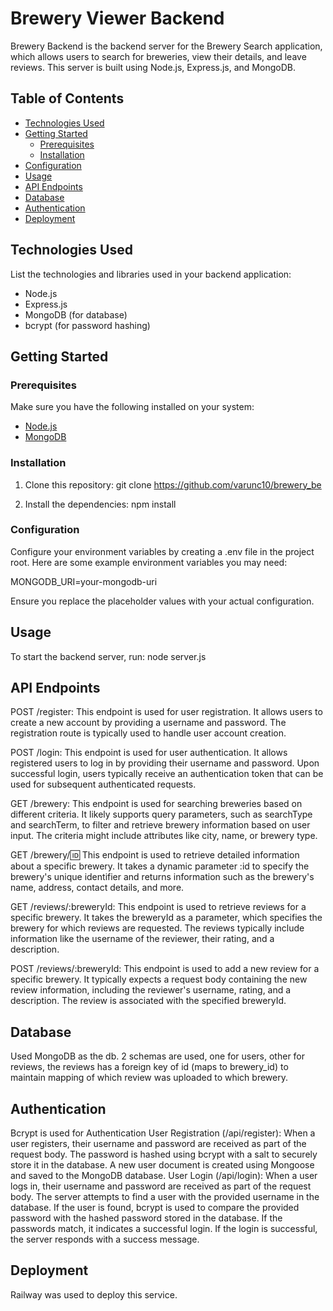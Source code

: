 # Brewery Viewer Backend

Brewery Backend is the backend server for the Brewery Search application, which allows users to search for breweries, view their details, and leave reviews. This server is built using Node.js, Express.js, and MongoDB.

## Table of Contents

- [Technologies Used](#technologies-used)
- [Getting Started](#getting-started)
  - [Prerequisites](#prerequisites)
  - [Installation](#installation)
- [Configuration](#configuration)
- [Usage](#usage)
- [API Endpoints](#api-endpoints)
- [Database](#database)
- [Authentication](#authentication)
- [Deployment](#deployment)

## Technologies Used

List the technologies and libraries used in your backend application:

- Node.js
- Express.js
- MongoDB (for database)
- bcrypt (for password hashing)

## Getting Started

### Prerequisites

Make sure you have the following installed on your system:

- [Node.js](https://nodejs.org/)
- [MongoDB](https://www.mongodb.com/) 

### Installation

1. Clone this repository: git clone https://github.com/varunc10/brewery_be

2. Install the dependencies:  npm install

### Configuration

Configure your environment variables by creating a .env file in the project root. Here are some example environment variables you may need:

MONGODB_URI=your-mongodb-uri

Ensure you replace the placeholder values with your actual configuration.

## Usage

To start the backend server, run: node server.js


## API Endpoints

POST /register: This endpoint is used for user registration. It allows users to create a new account by providing a username and password. The registration route is typically used to handle user account creation.

POST /login: This endpoint is used for user authentication. It allows registered users to log in by providing their username and password. Upon successful login, users typically receive an authentication token that can be used for subsequent authenticated requests.

GET /brewery: This endpoint is used for searching breweries based on different criteria. It likely supports query parameters, such as searchType and searchTerm, to filter and retrieve brewery information based on user input. The criteria might include attributes like city, name, or brewery type.

GET /brewery/:id: This endpoint is used to retrieve detailed information about a specific brewery. It takes a dynamic parameter :id to specify the brewery's unique identifier and returns information such as the brewery's name, address, contact details, and more.

GET /reviews/:breweryId: This endpoint is used to retrieve reviews for a specific brewery. It takes the breweryId as a parameter, which specifies the brewery for which reviews are requested. The reviews typically include information like the username of the reviewer, their rating, and a description.

POST /reviews/:breweryId: This endpoint is used to add a new review for a specific brewery. It typically expects a request body containing the new review information, including the reviewer's username, rating, and a description. The review is associated with the specified breweryId.


## Database

Used MongoDB as the db. 2 schemas are used, one for users, other for reviews, the reviews has a foreign key of id (maps to brewery_id) to maintain mapping of which review was uploaded to which brewery.


## Authentication

Bcrypt is used for Authentication
    User Registration (/api/register):
        When a user registers, their username and password are received as part of the request body.
        The password is hashed using bcrypt with a salt to securely store it in the database.
        A new user document is created using Mongoose and saved to the MongoDB database.
    User Login (/api/login):
        When a user logs in, their username and password are received as part of the request body.
        The server attempts to find a user with the provided username in the database.
        If the user is found, bcrypt is used to compare the provided password with the hashed password stored in the database. If the passwords match, it indicates a successful login.
        If the login is successful, the server responds with a success message.

## Deployment

Railway was used to deploy this service.
